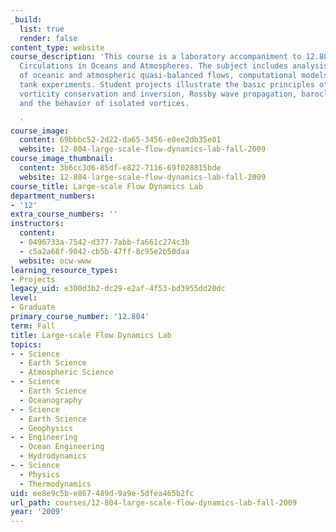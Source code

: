 ```yaml
---
_build:
  list: true
  render: false
content_type: website
course_description: 'This course is a laboratory accompaniment to 12.803, Quasi-balanced
  Circulations in Oceans and Atmospheres. The subject includes analysis of observations
  of oceanic and atmospheric quasi-balanced flows, computational models, and rotating
  tank experiments. Student projects illustrate the basic principles of potential
  vorticity conservation and inversion, Rossby wave propagation, baroclinic instability,
  and the behavior of isolated vortices.

  '
course_image:
  content: 69bbbc52-2d22-da65-3456-e0ee2db35e01
  website: 12-804-large-scale-flow-dynamics-lab-fall-2009
course_image_thumbnail:
  content: 3b6cc3d6-85df-e822-7116-69f028815bde
  website: 12-804-large-scale-flow-dynamics-lab-fall-2009
course_title: Large-scale Flow Dynamics Lab
department_numbers:
- '12'
extra_course_numbers: ''
instructors:
  content:
  - 0496733a-7542-d377-7abb-fa661c274c3b
  - c5a2a68f-9042-cb5b-47ff-8c95e2b50daa
  website: ocw-www
learning_resource_types:
- Projects
legacy_uid: e300d3b2-dc29-e2af-4f53-bd3955dd20dc
level:
- Graduate
primary_course_number: '12.804'
term: Fall
title: Large-scale Flow Dynamics Lab
topics:
- - Science
  - Earth Science
  - Atmospheric Science
- - Science
  - Earth Science
  - Oceanography
- - Science
  - Earth Science
  - Geophysics
- - Engineering
  - Ocean Engineering
  - Hydrodynamics
- - Science
  - Physics
  - Thermodynamics
uid: ee8e9c5b-e867-489d-9a9e-5dfea465b2fc
url_path: courses/12-804-large-scale-flow-dynamics-lab-fall-2009
year: '2009'
---
```

